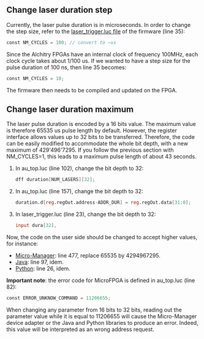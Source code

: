 ## Change laser duration step

Currently, the laser pulse duration is in microseconds. In order to change the step size, refer to the [laser_trigger.luc file](https://github.com/jdeschamps/MicroFPGA/blob/master/Au_firmware/source/laser_trigger.luc) of the firmware (line 35):

```verilog
const NM_CYCLES = 100; // convert to ~us
```

Since the Alchitry FPGAs have an internal clock of frequency 100MHz, each clock cycle takes about 1/100 us. If we wanted to have a step size for the pulse duration of 100 ns, then line 35 becomes:

```verilog
const NM_CYCLES = 10;
```

The firmware then needs to be compiled and updated on the FPGA.

## Change laser duration maximum

The laser pulse duration is encoded by a 16 bits value. The maximum value is therefore 65535 us pulse length by default. However, the register interface allows values up to 32 bits to be transferred. Therefore, the code can be easily modified to accommodate the whole bit depth, with a new maximum of 429'496'7295. If you follow the previous section with NM_CYCLES=1, this leads to a maximum pulse length of about 43 seconds.

1. In au_top.luc (line 102), change the bit depth to 32:

   ```verilog
   dff duration[NUM_LASERS][32];
   ```

2. In au_top.luc (line 157), change the bit depth to 32:

   ```verilog
   duration.d[reg.regOut.address-ADDR_DUR] = reg.regOut.data[31:0]; 
   ```
   
3. In laser_trigger.luc (line 23), change the bit depth to 32:

   ```verilog
   input dura[32],
   ```

Now, the code on the user side should be changed to accept higher values, for instance:

- [Micro-Manager](https://github.com/jdeschamps/MicroFPGA/blob/master/Device_Adapter/MicroFPGA.cpp): line 477, replace 65535 by 4294967295.
- [Java](https://github.com/jdeschamps/MicroFPGA/blob/master/MicroFPGA-Java/src/main/java/de/embl/rieslab/microfpga/devices/LaserTrigger.java): line 97, idem.
- [Python](https://github.com/jdeschamps/MicroFPGA/blob/master/MicroFPGA-Py/microfpga/signals.py): line 26, idem.

**Important note**: the error code for MicroFPGA is defined in au_top.luc (line 82):

```verilog
const ERROR_UNKNOW_COMMAND = 11206655; 
```

When changing any parameter from 16 bits to 32 bits, reading out the parameter value while it is equal to 11206655 will cause the Micro-Manager device adapter or the Java and Python libraries to produce an error. Indeed, this value will be interpreted as an wrong address request.
